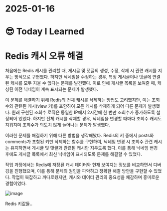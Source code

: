 # 2025-01-16

# :sunglasses: Today I Learned
# Redis 캐시 오류 해결
처음에는 Redis 캐시를 관리할 때, 게시글 및 댓글의 생성, 수정, 삭제 시 관련 캐시를 지우는 방식으로 구현했다. 하지만 닉네임을 수정하는 경우, 특정 게시글이나 댓글에 연결된 캐시를 모두 지울 수 없다는 문제를 발견했다. 이로 인해 게시글 목록을 보여줄 때, 캐싱된 이전 닉네임이 계속 표시되는 문제가 발생했다.

이 문제를 해결하기 위해 Redis의 전체 캐시를 삭제하는 방법도 고려했지만, 이는 조회수와 관련된 캐시(view 키)를 포함하여 모든 캐시를 삭제하게 되어 다른 문제가 발생했다. 원래 구현된 조회수 로직은 동일한 IP에서 2시간에 한 번만 조회수가 증가하도록 설정되어 있었다. 하지만 전체 캐시를 삭제할 경우, 닉네임을 변경할 때마다 조회수 캐시도 지워지며 조회수가 의도치 않게 늘어나는 문제가 발생했다.

이러한 문제를 해결하기 위해 다른 방법을 생각해봤다. Redis의 키 중에서 posts와 comments가 포함된 키만 삭제하는 함수를 구현하여, 닉네임 변경 시 조회수 관련 캐시는 유지하면서 게시글 및 댓글과 관련된 캐시만 지우도록 했다. 이를 통해 닉네임 변경 후에도 게시글 목록에서 최신 닉네임이 표시되도록 문제를 해결할 수 있었다.

작업 과정에서는 Redis에 저장된 캐시 데이터와 현재 보여지는 정보를 비교하면서 디버깅을 진행했으며, 이를 통해 문제의 원인을 파악하고 정확한 해결 방안을 구현할 수 있었다. 작업이 복잡하고 까다로웠지만, 캐시와 데이터 관리의 중요성을 체감하며 흥미로운 경험이었다.

![image](https://github.com/user-attachments/assets/e5c83baa-7f46-4b7d-ac0a-56f468943d36)

Redis 키값들..
